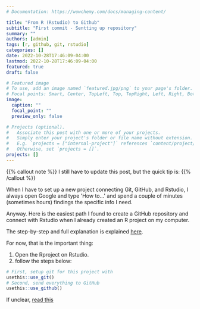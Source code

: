 ```yaml
---
# Documentation: https://wowchemy.com/docs/managing-content/

title: "From R (Rstudio) to Github"
subtitle: "First commit - Sentting up repository"
summary: ""
authors: [admin]
tags: [r, github, git, rstudio]
categories: []
date: 2022-10-28T17:46:09-04:00
lastmod: 2022-10-28T17:46:09-04:00
featured: true
draft: false

# Featured image
# To use, add an image named `featured.jpg/png` to your page's folder.
# Focal points: Smart, Center, TopLeft, Top, TopRight, Left, Right, BottomLeft, Bottom, BottomRight.
image: 
  caption: ""
  focal_point: ""
  preview_only: false

# Projects (optional).
#   Associate this post with one or more of your projects.
#   Simply enter your project's folder or file name without extension.
#   E.g. `projects = ["internal-project"]` references `content/project/deep-learning/index.md`.
#   Otherwise, set `projects = []`.
projects: []
---
```


{{% callout note %}}
I still have to update this post, but the quick tip is:
{{% /callout %}}

When I have to set up a new project connecting Git, GitHub, and Rstudio, I always open Google and type 'How to...' and spend a couple of minutes (sometimes hours) findings the specific info I need. 

Anyway. Here is the easiest path I found to create a GitHub repository and connect with Rstudio when I already created an R project on my computer. 

The step-by-step and full explanation is explained [here](https://happygitwithr.com/existing-github-last.html).

For now, that is the important thing:
  1. Open the Rproject on Rstudio. 
  2. follow the steps below:

```R
# First, setup git for this project with
usethis::use_git()
# Second, send everything to GitHub
usethis::use_github()
```

If unclear, [read this](https://happygitwithr.com/existing-github-last.html)
